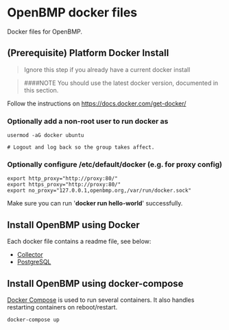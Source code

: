 # OpenBMP docker files
Docker files for OpenBMP.

(Prerequisite) Platform Docker Install
--------------------------------------

> Ignore this step if you already have a current docker install

> ####NOTE
> You should use the latest docker version, documented in this section.

Follow the instructions on https://docs.docker.com/get-docker/

### Optionally add a non-root user to run docker as
    usermod -aG docker ubuntu
    
    # Logout and log back so the group takes affect. 


### Optionally configure **/etc/default/docker** (e.g. for proxy config)

    export http_proxy="http://proxy:80/"
    export https_proxy="http://proxy:80/"
    export no_proxy="127.0.0.1,openbmp.org,/var/run/docker.sock"

Make sure you can run '**docker run hello-world**' successfully.



Install OpenBMP using Docker
----------------------------
Each docker file contains a readme file, see below:

* [Collector](collector/README.md)
* [PostgreSQL](postgres/README.md)


Install OpenBMP using docker-compose
----------------------------
[Docker Compose](https://docs.docker.com/compose/install/) is used to run several containers.  It also handles restarting containers on reboot/restart.

```
docker-compose up
```

